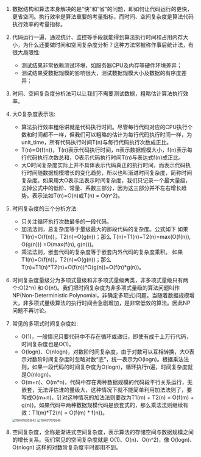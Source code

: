 1. 数据结构和算法本身解决的是“快”和“省”的问题，即如何让代码运行的更快，更省空间。执行效率是算法重要的考量指标，而时间、空间复杂度是算法代码执行效率的考量指标。
2. 代码运行一遍，通过统计、监控等手段就能得到算法执行时间和占用内存大小，为什么还要做时间和空间复杂度分析？这种方法常被称作事后统计法，有很大局限性:
   - 测试结果非常依赖测试环境，如服务器CPU及内存等硬件环境差异；
   - 测试结果受数据规模的影响很大，测试数据规模大小及数据的有序度差异；
3. 时间、空间复杂度分析法可以让我们不需要测试数据，粗略估计算法执行效率。
4. 大O复杂度表示法:
   - 算法执行效率粗俗讲就是代码执行时间。尽管每行代码对应的CPU执行个数和时间都不一样，但我们可以粗略的估计为每行代码执行时间一样，为unit_time，所有代码执行时间T(n)与每行代码执行次数成正比。
   - T(n)=O(f(n))，T(n)表示代码执行时间，n表示数据规模大小，f(n)表示每行代码执行次数总和，O表示代码执行时间T(n)与表达式f(n)成正比。
   - 大O时间复杂度实际上并不具体表示代码真正的执行时间，而表示代码执行时间随数据规模增长的变化趋势，所以也叫渐进时间复杂度，简称时间复杂度。如果用大O表示法表示时间复杂度，我们只记录一个最大量级，去掉公式中的低阶、常量、系数三部分，因为这三部分并不左右增长趋势。表示法如T(n)=O(n)或T(n) = O(n^2)。
5. 时间复杂度的三个分析方法:
   - 只关注循环执行次数最多的一段代码。
   - 加法法则，总复杂度等于量级最大的那段代码的复杂度。公式如下
     如果 T1(n)=O(f(n))，T2(n)=O(g(n))；那么 T(n)=T1(n)+T2(n)=max(O(f(n)), O(g(n))) =O(max(f(n), g(n)))。
   - 乘法法则，嵌套代码的复杂度等于嵌套内外代码的复杂度乘积。
     如果 T1(n)=O(f(n))，T2(n)=O(g(n))；那么 T(n)=T1(n)*T2(n)=O(f(n))*O(g(n))=O(f(n)*g(n))。
6. 时间复杂度量级分为多项式量级和非多项式量级两类，非多项式量级只有两个:O(2^n) 和 O(n!)。我们把时间复杂度为非多项式量级的算法问题叫作NP(Non-Deterministic Polynomial，非确定多项式)问题。当随着数据规模增大，非多项式量级算法的执行时间会急剧增加，是非常低效的算法。因此NP问题不再讨论。
7. 常见的多项式时间复杂度如:

   - O(1)，一般情况只要代码中不存在循环或递归，即使有成千上万行代码，时间复杂度也是O(1)。
   - O(logn)、O(nlogn)，对数阶时间复杂度，由于对数可以互相转换，大O表示对数阶时间复杂度时忽略对数“底”，统一表示为O(logn)。根据乘法法则，如果一段代码的时间复杂度为O(logn)，循环执行n遍，时间复杂度就是O(nlogn)。
   - O(m+n)、O(m*n)，代码中存在两种数据规模的代码段平行关系运行，无嵌套，无法评估谁的量级大，这种情况下就不能简单利用加法法则了，要写成O(m+n)，针对这种情况的加法法则要改为T1(m) + T2(n) = O(f(m) + g(n))。如果代码中两种数据规模代码是嵌套式的，那么乘法法则继续有效：T1(m)*T2(n) = O(f(m) * f(n))。

   <img src="C:\Users\Administrator\AppData\Roaming\Typora\typora-user-images\1594016303642.png" alt="1594016303642" style="zoom:50%;" />
   <img src="C:\Users\Administrator\AppData\Roaming\Typora\typora-user-images\1594017072648.png" alt="1594017072648" style="zoom:50%;" />
8. 空间复杂度，全称是渐进式空间复杂度，表示算法的存储空间与数据规模之间的增长关系。我们常见的空间复杂度就是 O(1)、O(n)、O(n^2)，像 O(logn)、O(nlogn) 这样的对数阶复杂度平时都用不到。